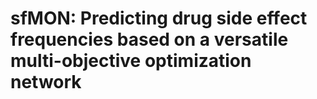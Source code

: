 # sfMON: Predicting drug side effect frequencies based on a versatile multi-objective optimization network
